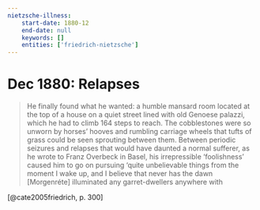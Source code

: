 ```yaml
---
nietzsche-illness:
    start-date: 1880-12
    end-date: null
    keywords: []
    entities: ['friedrich-nietzsche']
---
```


# Dec 1880: Relapses

> He finally found what he wanted: a humble mansard room located at the top of
> a house on a quiet street lined with old Genoese palazzi, which he had to
> climb 164 steps to reach. The cobblestones were so unworn by horses’ hooves
> and rumbling carriage wheels that tufts of grass could be seen sprouting
> between them. Between periodic seizures and relapses that would have daunted
> a normal sufferer, as he wrote to Franz Overbeck in Basel, his irrepressible
> ‘foolishness’ caused him to go on pursuing ‘quite unbelievable things from
> the moment I wake up, and I believe that never has the dawn [Morgenréte]
> illuminated any garret-dwellers anywhere with

[@cate2005friedrich, p. 300]
